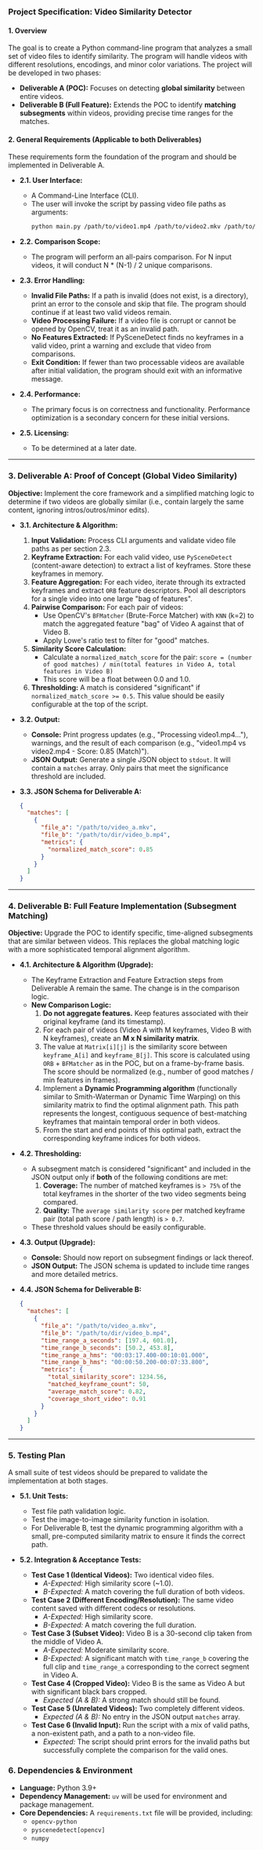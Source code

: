 ### **Project Specification: Video Similarity Detector**

#### **1. Overview**

The goal is to create a Python command-line program that analyzes a small set of video files to identify similarity. The program will handle videos with different resolutions, encodings, and minor color variations. The project will be developed in two phases:

*   **Deliverable A (POC):** Focuses on detecting **global similarity** between entire videos.
*   **Deliverable B (Full Feature):** Extends the POC to identify **matching subsegments** within videos, providing precise time ranges for the matches.

#### **2. General Requirements (Applicable to both Deliverables)**

These requirements form the foundation of the program and should be implemented in Deliverable A.

*   **2.1. User Interface:**
    *   A Command-Line Interface (CLI).
    *   The user will invoke the script by passing video file paths as arguments:
        ```bash
        python main.py /path/to/video1.mp4 /path/to/video2.mkv /path/to/video3.mov
        ```

*   **2.2. Comparison Scope:**
    *   The program will perform an all-pairs comparison. For N input videos, it will conduct N * (N-1) / 2 unique comparisons.

*   **2.3. Error Handling:**
    *   **Invalid File Paths:** If a path is invalid (does not exist, is a directory), print an error to the console and skip that file. The program should continue if at least two valid videos remain.
    *   **Video Processing Failure:** If a video file is corrupt or cannot be opened by OpenCV, treat it as an invalid path.
    *   **No Features Extracted:** If PySceneDetect finds no keyframes in a valid video, print a warning and exclude that video from comparisons.
    *   **Exit Condition:** If fewer than two processable videos are available after initial validation, the program should exit with an informative message.

*   **2.4. Performance:**
    *   The primary focus is on correctness and functionality. Performance optimization is a secondary concern for these initial versions.

*   **2.5. Licensing:**
    *   To be determined at a later date.

---

### **3. Deliverable A: Proof of Concept (Global Video Similarity)**

**Objective:** Implement the core framework and a simplified matching logic to determine if two videos are globally similar (i.e., contain largely the same content, ignoring intros/outros/minor edits).

*   **3.1. Architecture & Algorithm:**
    1.  **Input Validation:** Process CLI arguments and validate video file paths as per section 2.3.
    2.  **Keyframe Extraction:** For each valid video, use `PySceneDetect` (content-aware detection) to extract a list of keyframes. Store these keyframes in memory.
    3.  **Feature Aggregation:** For each video, iterate through its extracted keyframes and extract `ORB` feature descriptors. Pool all descriptors for a single video into one large "bag of features".
    4.  **Pairwise Comparison:** For each pair of videos:
        *   Use OpenCV's `BFMatcher` (Brute-Force Matcher) with `KNN` (k=2) to match the aggregated feature "bag" of Video A against that of Video B.
        *   Apply Lowe's ratio test to filter for "good" matches.
    5.  **Similarity Score Calculation:**
        *   Calculate a `normalized_match_score` for the pair:
            `score = (number of good matches) / min(total features in Video A, total features in Video B)`
        *   This score will be a float between 0.0 and 1.0.
    6.  **Thresholding:** A match is considered "significant" if `normalized_match_score >= 0.5`. This value should be easily configurable at the top of the script.

*   **3.2. Output:**
    *   **Console:** Print progress updates (e.g., "Processing video1.mp4..."), warnings, and the result of each comparison (e.g., "video1.mp4 vs video2.mp4 - Score: 0.85 (Match)").
    *   **JSON Output:** Generate a single JSON object to `stdout`. It will contain a `matches` array. Only pairs that meet the significance threshold are included.

*   **3.3. JSON Schema for Deliverable A:**
    ```json
    {
      "matches": [
        {
          "file_a": "/path/to/video_a.mkv",
          "file_b": "/path/to/dir/video_b.mp4",
          "metrics": {
            "normalized_match_score": 0.85
          }
        }
      ]
    }
    ```

---

### **4. Deliverable B: Full Feature Implementation (Subsegment Matching)**

**Objective:** Upgrade the POC to identify specific, time-aligned subsegments that are similar between videos. This replaces the global matching logic with a more sophisticated temporal alignment algorithm.

*   **4.1. Architecture & Algorithm (Upgrade):**
    *   The Keyframe Extraction and Feature Extraction steps from Deliverable A remain the same. The change is in the comparison logic.
    *   **New Comparison Logic:**
        1.  **Do not aggregate features.** Keep features associated with their original keyframe (and its timestamp).
        2.  For each pair of videos (Video A with M keyframes, Video B with N keyframes), create an **M x N similarity matrix**.
        3.  The value at `Matrix[i][j]` is the similarity score between `keyframe_A[i]` and `keyframe_B[j]`. This score is calculated using `ORB` + `BFMatcher` as in the POC, but on a frame-by-frame basis. The score should be normalized (e.g., number of good matches / min features in frames).
        4.  Implement a **Dynamic Programming algorithm** (functionally similar to Smith-Waterman or Dynamic Time Warping) on this similarity matrix to find the optimal alignment path. This path represents the longest, contiguous sequence of best-matching keyframes that maintain temporal order in both videos.
        5.  From the start and end points of this optimal path, extract the corresponding keyframe indices for both videos.

*   **4.2. Thresholding:**
    *   A subsegment match is considered "significant" and included in the JSON output only if **both** of the following conditions are met:
        1.  **Coverage:** The number of matched keyframes is `> 75%` of the total keyframes in the shorter of the two video segments being compared.
        2.  **Quality:** The `average similarity score` per matched keyframe pair (total path score / path length) is `> 0.7`.
    *   These threshold values should be easily configurable.

*   **4.3. Output (Upgrade):**
    *   **Console:** Should now report on subsegment findings or lack thereof.
    *   **JSON Output:** The JSON schema is updated to include time ranges and more detailed metrics.

*   **4.4. JSON Schema for Deliverable B:**
    ```json
    {
      "matches": [
        {
          "file_a": "/path/to/video_a.mkv",
          "file_b": "/path/to/dir/video_b.mp4",
          "time_range_a_seconds": [197.4, 601.0],
          "time_range_b_seconds": [50.2, 453.8],
          "time_range_a_hms": "00:03:17.400-00:10:01.000",
          "time_range_b_hms": "00:00:50.200-00:07:33.800",
          "metrics": {
            "total_similarity_score": 1234.56,
            "matched_keyframe_count": 50,
            "average_match_score": 0.82,
            "coverage_short_video": 0.91
          }
        }
      ]
    }
    ```

---

### **5. Testing Plan**

A small suite of test videos should be prepared to validate the implementation at both stages.

*   **5.1. Unit Tests:**
    *   Test file path validation logic.
    *   Test the image-to-image similarity function in isolation.
    *   For Deliverable B, test the dynamic programming algorithm with a small, pre-computed similarity matrix to ensure it finds the correct path.

*   **5.2. Integration & Acceptance Tests:**
    *   **Test Case 1 (Identical Videos):** Two identical video files.
        *   *A-Expected:* High similarity score (~1.0).
        *   *B-Expected:* A match covering the full duration of both videos.
    *   **Test Case 2 (Different Encoding/Resolution):** The same video content saved with different codecs or resolutions.
        *   *A-Expected:* High similarity score.
        *   *B-Expected:* A match covering the full duration.
    *   **Test Case 3 (Subset Video):** Video B is a 30-second clip taken from the middle of Video A.
        *   *A-Expected:* Moderate similarity score.
        *   *B-Expected:* A significant match with `time_range_b` covering the full clip and `time_range_a` corresponding to the correct segment in Video A.
    *   **Test Case 4 (Cropped Video):** Video B is the same as Video A but with significant black bars cropped.
        *   *Expected (A & B):* A strong match should still be found.
    *   **Test Case 5 (Unrelated Videos):** Two completely different videos.
        *   *Expected (A & B):* No entry in the JSON output `matches` array.
    *   **Test Case 6 (Invalid Input):** Run the script with a mix of valid paths, a non-existent path, and a path to a non-video file.
        *   *Expected:* The script should print errors for the invalid paths but successfully complete the comparison for the valid ones.

### **6. Dependencies & Environment**

*   **Language:** Python 3.9+
*   **Dependency Management:** `uv` will be used for environment and package management.
*   **Core Dependencies:** A `requirements.txt` file will be provided, including:
    *   `opencv-python`
    *   `pyscenedetect[opencv]`
    *   `numpy`